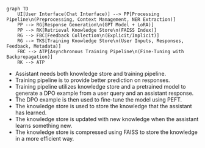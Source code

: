 ```mermaid
graph TD
    UI[User Interface(Chat Interface)] --> PP[Processing Pipeline\n(Preprocessing, Context Management, NER Extraction)]
    PP --> RG[Response Generation\n(GPT Model + LoRA)]
    PP --> RK[Retrieval Knowledge Store\n(FAISS Index)]
    RG --> FBC[Feedback Collection\n(Explicit/Implicit)]
    RG --> TKS[Training Knowledge Store\n(User Inputs, Responses, Feedback, Metadata)]
    FBC --> ATP[Asynchronous Training Pipeline\n(Fine-Tuning with Backpropagation)]
    RK --> ATP
```

- Assistant needs both knowledge store and training pipeline.
- Training pipeline is to provide better prediction on responses. 
- Training pipeline utilizes knowledge store and a pretrained model to generate a DPO example from a user query and an assistant response. 
- The DPO example is then used to fine-tune the model using PEFT.
- The knowledge store is used to store the knowledge that the assistant has learned.
- The knowledge store is updated with new knowledge when the assistant learns something new.
- The knowledge store is compressed using FAISS to store the knowledge in a more efficient way.
